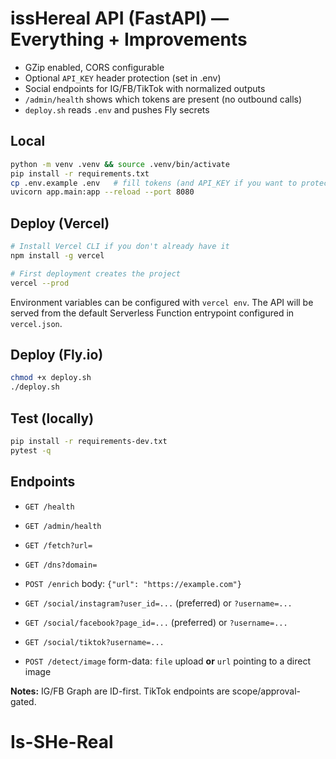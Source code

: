# issHereal API (FastAPI) — Everything + Improvements

- GZip enabled, CORS configurable
- Optional `API_KEY` header protection (set in .env)
- Social endpoints for IG/FB/TikTok with normalized outputs
- `/admin/health` shows which tokens are present (no outbound calls)
- `deploy.sh` reads `.env` and pushes Fly secrets

## Local
```bash
python -m venv .venv && source .venv/bin/activate
pip install -r requirements.txt
cp .env.example .env   # fill tokens (and API_KEY if you want to protect endpoints)
uvicorn app.main:app --reload --port 8080
```

## Deploy (Vercel)
```bash
# Install Vercel CLI if you don't already have it
npm install -g vercel

# First deployment creates the project
vercel --prod
```

Environment variables can be configured with `vercel env`. The API will be
served from the default Serverless Function entrypoint configured in
`vercel.json`.

## Deploy (Fly.io)
```bash
chmod +x deploy.sh
./deploy.sh
```

## Test (locally)
```bash
pip install -r requirements-dev.txt
pytest -q
```

## Endpoints
- `GET /health`
- `GET /admin/health`
- `GET /fetch?url=`
- `GET /dns?domain=`
- `POST /enrich`  body: `{"url": "https://example.com"}`
- `GET /social/instagram?user_id=...` (preferred) or `?username=...`
- `GET /social/facebook?page_id=...` (preferred) or `?username=...`
- `GET /social/tiktok?username=...`

- `POST /detect/image`  form-data: `file` upload **or** `url` pointing to a direct image

**Notes:** IG/FB Graph are ID-first. TikTok endpoints are scope/approval-gated.
# Is-SHe-Real
